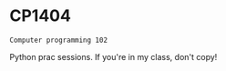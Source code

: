 # CP1404
<code>Computer programming 102</code>

Python prac sessions. If you're in my class, don't copy!
